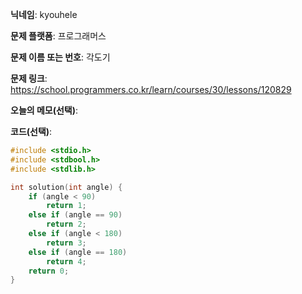 **닉네임**: kyouhele

**문제 플랫폼**: 프로그래머스

**문제 이름 또는 번호**: 각도기

**문제 링크**: https://school.programmers.co.kr/learn/courses/30/lessons/120829

**오늘의 메모(선택)**: 

**코드(선택)**:

```c
#include <stdio.h>
#include <stdbool.h>
#include <stdlib.h>

int solution(int angle) {
    if (angle < 90)
        return 1;
    else if (angle == 90)
        return 2;
    else if (angle < 180)
        return 3;
    else if (angle == 180)
        return 4;
    return 0;
}

```
